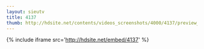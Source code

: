 ```yaml
---
layout: sieutv
title: 4137
thumb: http://hdsite.net/contents/videos_screenshots/4000/4137/preview_360p.mp4.jpg
---
```

{% include iframe src='http://hdsite.net/embed/4137' %}
 
